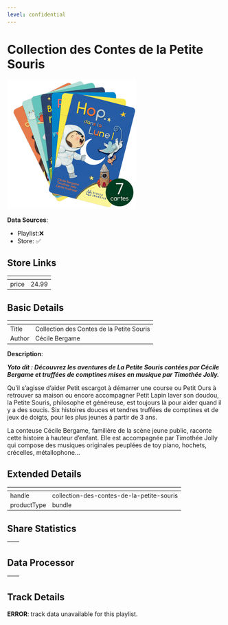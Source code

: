 ```yaml
---
level: confidential
---
```

# Collection des Contes de la Petite Souris

![card_[1lhfo].png](../../img/cards/card_[1lhfo].png)

**Data Sources**: 

- Playlist:❌
- Store: ✅


## Store Links

| <!-- --> | <!-- --> |
| - | - |
| price | 24.99 |


## Basic Details

| <!-- --> | <!-- --> |
| - | - |
| Title | Collection des Contes de la Petite Souris |
| Author | Cécile Bergame |

**Description**:

_**Yoto dit : Découvrez les aventures de La Petite Souris contées par Cécile Bergame et truffées de comptines mises en musique par Timothée Jolly.**_

Qu’il s’agisse d’aider Petit escargot à démarrer une course ou Petit Ours à retrouver sa maison ou encore accompagner Petit Lapin laver son doudou, la Petite Souris, philosophe et généreuse, est toujours là pour aider quand il y a des soucis. Six histoires douces et tendres truffées de comptines et de jeux de doigts, pour les plus jeunes à partir de 3 ans.    

La conteuse Cécile Bergame, familière de la scène jeune public, raconte cette histoire à hauteur d’enfant. Elle est accompagnée par Timothée Jolly qui compose des musiques originales peuplées de toy piano, hochets, crécelles, métallophone…


## Extended Details

| <!-- --> | <!-- --> |
| - | - |
| handle | collection-des-contes-de-la-petite-souris |
| productType | bundle |


## Share Statistics

| <!-- --> | <!-- --> |
| - | - |


## Data Processor

| <!-- --> | <!-- --> |
| - | - |


## Track Details

**ERROR**: track data unavailable for this playlist.

